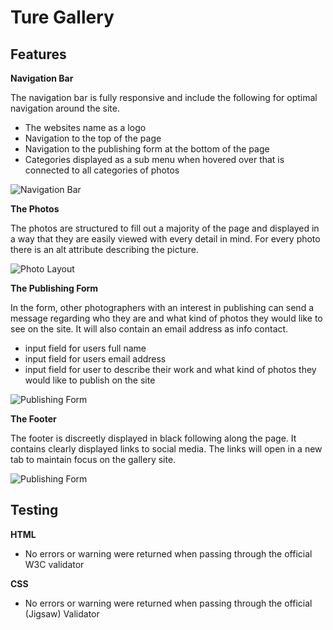 # Ture Gallery

## Features

**Navigation Bar**

The navigation bar is fully responsive and include the following for optimal navigation around the site.

- The websites name as a logo
- Navigation to the top of the page
- Navigation to the publishing form at the bottom of the page
- Categories displayed as a sub menu when hovered over that is connected to all categories of photos

![Navigation Bar](nav-pic.png)

**The Photos**

The photos are structured to fill out a majority of the page and displayed in a way that they are easily viewed with every detail in mind. For every photo there is an alt attribute describing the picture.

![Photo Layout](photo-pic.png)

**The Publishing Form**

In the form, other photographers with an interest in publishing can send a message regarding who they are and what kind of photos they would like to see on the site. It will also contain an email address as info contact.

- input field for users full name
- input field for users email address
- input field for user to describe their work and what kind of photos they would like to publish on the site

![Publishing Form](form-pic.png)

**The Footer**

The footer is discreetly displayed in black following along the page. It contains clearly displayed links to social media. The links will open in a new tab to maintain focus on the gallery site.

![Publishing Form](footer-pic.png)

## Testing

**HTML**

- No errors or warning were returned when passing through the official W3C validator

**CSS**

- No errors or warning were returned when passing through the official (Jigsaw) Validator

